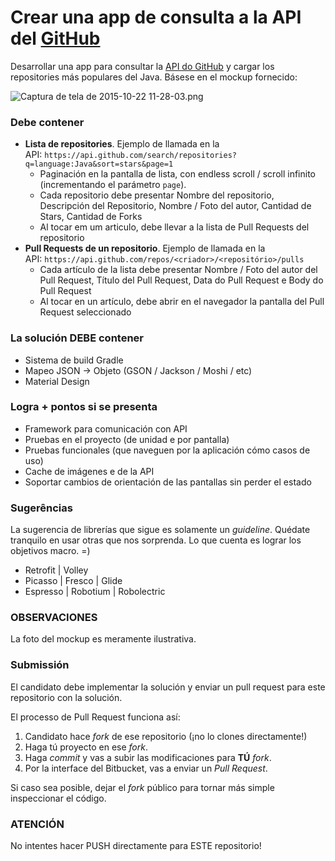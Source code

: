 # Crear una app de consulta a la API del [GitHub](https://github.com/)

Desarrollar una app para consultar la [API do GitHub](https://developer.github.com/v3/) y cargar los repositories más populares del Java. Básese en el mockup fornecido:

![Captura de tela de 2015-10-22 11-28-03.png](https://bitbucket.org/repo/7ndaaA/images/3102804929-Captura%20de%20tela%20de%202015-10-22%2011-28-03.png)

### **Debe contener**

- **Lista de repositories**. Ejemplo de llamada en la API: `https://api.github.com/search/repositories?q=language:Java&sort=stars&page=1`
  * Paginación en la pantalla de lista, con endless scroll / scroll infinito (incrementando el parámetro `page`).
  * Cada repositorio debe presentar Nombre del repositorio, Descripción del Repositorio, Nombre / Foto del autor, Cantidad de Stars, Cantidad de Forks
  * Al tocar em um articulo, debe llevar a la lista de Pull Requests del repositorio
- **Pull Requests de un repositorio**. Ejemplo de llamada en la API: `https://api.github.com/repos/<criador>/<repositório>/pulls` 
  * Cada artículo de la lista debe presentar Nombre / Foto del autor del Pull Request, Título del  Pull Request, Data do Pull Request e Body do Pull Request
  * Al tocar en un artículo, debe abrir en el navegador la pantalla del Pull Request seleccionado

### **La solución DEBE contener**

* Sistema de build Gradle
* Mapeo JSON -> Objeto (GSON / Jackson / Moshi / etc)
* Material Design

### **Logra  + pontos si se presenta**

* Framework para comunicación con API
* Pruebas en el proyecto (de unidad e por pantalla)
* Pruebas funcionales (que naveguen por la aplicación cómo casos de uso)
* Cache de imágenes e de la API
* Soportar cambios de orientación de las pantallas sin perder el estado

### **Sugerências**

La sugerencia de librerías que sigue es solamente un *guideline*. Quédate tranquilo en usar otras que nos sorprenda. Lo que cuenta es lograr los objetivos macro. =) 

* Retrofit | Volley
* Picasso | Fresco | Glide
* Espresso | Robotium | Robolectric

### **OBSERVACIONES**

La foto del mockup es meramente ilustrativa.   

### **Submissión**

El candidato debe implementar la solución y enviar un pull request para este repositorio con la solución. 

El processo de Pull Request funciona así: 

1. Candidato hace *fork* de ese repositorio (¡no lo clones directamente!)
2. Haga tú proyecto en ese *fork*.
3. Haga *commit* y vas a subir las modificaciones para **TÚ** *fork*.
4. Por la interface del Bitbucket, vas a enviar un *Pull Request*.

Si caso sea posible, dejar el *fork* público para tornar más simple inspeccionar el código. 

### **ATENCIÓN**

No intentes hacer PUSH directamente para ESTE repositorio! 